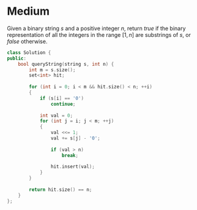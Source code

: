 # Medium

Given a binary string $s$ and a positive integer $n$, return $true$ if the binary representation of all the integers in the range $[1, n]$ are substrings of $s$, or $false$ otherwise.

```cpp
class Solution {
public:
    bool queryString(string s, int n) {
        int m = s.size();
        set<int> hit;
        
        for (int i = 0; i < m && hit.size() < n; ++i)
        {
            if (s[i] == '0')
                continue;
            
            int val = 0;
            for (int j = i; j < m; ++j)
            {
                val <<= 1;
                val += s[j] - '0';
                
                if (val > n)
                    break;
                
                hit.insert(val);
            }
        }
        
        return hit.size() == n;
    }
};
```
